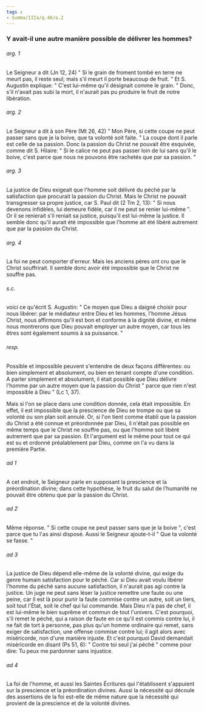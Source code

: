 ```yaml
---
tags : 
- Summa/IIIa/q.46/a.2
---
```


### Y avait-il une autre manière possible de délivrer les hommes?

###### arg. 1
Le Seigneur a dit (Jn 12, 24) " Si le grain de froment tombé en terre ne meurt pas, il reste seul; mais s'il meurt il porte beaucoup de fruit. " Et S. Augustin explique: " C'est lui-même qu'il désignait comme le grain. " Donc, s'il n'avait pas subi la mort, il n'aurait pas pu produire le fruit de notre libération. 

###### arg. 2
Le Seigneur a dit à son Père (Mt 26, 42) " Mon Père, si cette coupe ne peut passer sans que je la boive, que ta volonté soit faite. " La coupe dont il parle est celle de sa passion. Donc la passion du Christ ne pouvait être esquivée, comme dit S. Hilaire: " Si le calice ne peut pas passer loin de lui sans qu'il le boive, c'est parce que nous ne pouvons être rachetés que par sa passion. " 

###### arg. 3
La justice de Dieu exigeait que l'homme soit délivré du péché par la satisfaction que procurait la passion du Christ. Mais le Christ ne pouvait transgresser sa propre justice, car S. Paul dit (2 Tm 2, 13): " Si nous devenons infidèles, lui demeure fidèle, car il ne peut se renier lui-même ". Or il se renierait s'il reniait sa justice, puisqu'il est lui-même la justice. Il semble donc qu'il aurait été impossible que l'homme ait été libéré autrement que par la passion du Christ. 

###### arg. 4
La foi ne peut comporter d'erreur. Mais les anciens pères ont cru que le Christ souffrirait. Il semble donc avoir été impossible que le Christ ne souffre pas. 

###### s.c.
voici ce qu'écrit S. Augustin: " Ce moyen que Dieu a daigné choisir pour nous libérer: par le médiateur entre Dieu et les hommes, l'homme Jésus Christ, nous affirmons qu'il est bon et conforme à la dignité divine, et même nous montrerons que Dieu pouvait employer un autre moyen, car tous les êtres sont également soumis à sa puissance. " 

###### resp.
Possible et impossible peuvent s'entendre de deux façons différentes: ou bien simplement et absolument, ou bien en tenant compte d'une condition. A parler simplement et absolument, il était possible que Dieu délivre l'homme par un autre moyen que la passion du Christ " parce que rien n'est impossible à Dieu " (Lc 1, 37). 

Mais si l'on se place dans une condition donnée, cela était impossible. En effet, il est impossible que la prescience de Dieu se trompe ou que sa volonté ou son plan soit annulé. Or, si l'on tient comme établi que la passion du Christ a été connue et préordonnée par Dieu, il n'était pas possible en même temps que le Christ ne souffre pas, ou que l'homme soit libéré autrement que par sa passion. Et l'argument est le même pour tout ce qui est su et ordonné préalablement par Dieu, comme on l'a vu dans la première Partie. 

###### ad 1
A cet endroit, le Seigneur parle en supposant la prescience et la préordination divine; dans cette hypothèse, le fruit du salut de l'humanité ne pouvait être obtenu que par la passion du Christ. 

###### ad 2
Même réponse. " Si cette coupe ne peut passer sans que je la boive ", c'est parce que tu l'as ainsi disposé. Aussi le Seigneur ajoute-t-il " Que ta volonté se fasse. " 

###### ad 3
La justice de Dieu dépend elle-même de la volonté divine, qui exige du genre humain satisfaction pour le péché. Car si Dieu avait voulu libérer l'homme du péché sans aucune satisfaction, il n'aurait pas agi contre la justice. Un juge ne peut sans léser la justice remettre une faute ou une peine, car il est là pour punir la faute commise contre un autre, soit un tiers, soit tout l'État, soit le chef qui lui commande. Mais Dieu n'a pas de chef, il est lui-même le bien suprême et commun de tout l'univers. C'est pourquoi, s'il remet le péché, qui a raison de faute en ce qu'il est commis contre lui, il ne fait de tort à personne, pas plus qu'un homme ordinaire qui remet, sans exiger de satisfaction, une offense commise contre lui; il agit alors avec miséricorde, non d'une manière injuste. Et c'est pourquoi David demandait miséricorde en disant (Ps 51, 6): " Contre toi seul j'ai péché " comme pour dire: Tu peux me pardonner sans injustice. 

###### ad 4
La foi de l'homme, et aussi les Saintes Écritures qui l'établissent s'appuient sur la prescience et la préordination divines. Aussi la nécessité qui découle des assertions de la foi est-elle de même nature que la nécessité qui provient de la prescience et de la volonté divines. 

